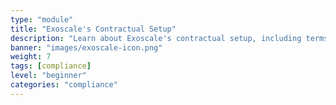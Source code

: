 ```yaml
---
type: "module"
title: "Exoscale's Contractual Setup"
description: "Learn about Exoscale's contractual setup, including terms of service, data processing agreements, and compliance with industry standards."
banner: "images/exoscale-icon.png"
weight: 7
tags: [compliance]
level: "beginner"
categories: "compliance"
---
```

